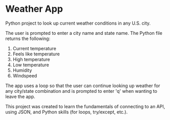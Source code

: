 # Weather App 
Python project to look up current weather conditions in any U.S. city.

The user is prompted to enter a city name and state name. The Python file returns the following:
  1. Current temperature
  2. Feels like temperature
  3. High temperature
  4. Low temperature
  5. Humidity  
  6. Windspeed 
 
The app uses a loop so that the user can continue looking up weather for any city/state combination and is prompted to enter 'q' when wanting to leave the app. 

This project was created to learn the fundamentals of connecting to an API, using JSON, and Python skills (for loops, try/except, etc.). 
